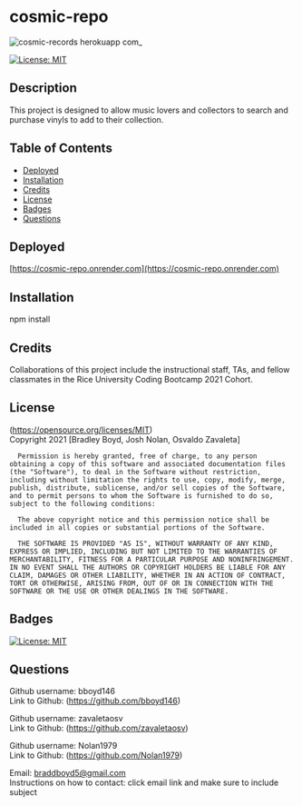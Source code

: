 # cosmic-repo

![cosmic-records herokuapp com_](https://user-images.githubusercontent.com/82745040/139523057-31cca515-522e-42bb-8e7b-8111ce74cd25.png)

[![License: MIT](https://img.shields.io/badge/License-MIT-yellow.svg)](https://opensource.org/licenses/MIT)

## Description
This project is designed to allow music lovers and collectors to search and purchase vinyls to add to their collection. 

## Table of Contents

- [Deployed](#Deployed)
- [Installation](#Installation)
- [Credits](#Credits)
- [License](#License)
- [Badges](#Badges)
- [Questions](#Questions)

## Deployed
[https://cosmic-repo.onrender.com](https://cosmic-repo.onrender.com)

## Installation 
npm install

## Credits 
Collaborations of this project include the instructional staff, TAs, and fellow classmates in the Rice University Coding Bootcamp 2021 Cohort.

## License 
(https://opensource.org/licenses/MIT)  
   Copyright 2021 [Bradley Boyd, Josh Nolan, Osvaldo Zavaleta]

      Permission is hereby granted, free of charge, to any person obtaining a copy of this software and associated documentation files (the "Software"), to deal in the Software without restriction, including without limitation the rights to use, copy, modify, merge, publish, distribute, sublicense, and/or sell copies of the Software, and to permit persons to whom the Software is furnished to do so, subject to the following conditions:
      
      The above copyright notice and this permission notice shall be included in all copies or substantial portions of the Software.
      
      THE SOFTWARE IS PROVIDED "AS IS", WITHOUT WARRANTY OF ANY KIND, EXPRESS OR IMPLIED, INCLUDING BUT NOT LIMITED TO THE WARRANTIES OF MERCHANTABILITY, FITNESS FOR A PARTICULAR PURPOSE AND NONINFRINGEMENT. IN NO EVENT SHALL THE AUTHORS OR COPYRIGHT HOLDERS BE LIABLE FOR ANY CLAIM, DAMAGES OR OTHER LIABILITY, WHETHER IN AN ACTION OF CONTRACT, TORT OR OTHERWISE, ARISING FROM, OUT OF OR IN CONNECTION WITH THE SOFTWARE OR THE USE OR OTHER DEALINGS IN THE SOFTWARE.

## Badges
[![License: MIT](https://img.shields.io/badge/License-MIT-yellow.svg)](https://opensource.org/licenses/MIT)



## Questions
Github username: bboyd146  
Link to Github: (https://github.com/bboyd146) 

Github username: zavaletaosv    
Link to Github: (https://github.com/zavaletaosv) 

Github username: Nolan1979    
Link to Github: (https://github.com/Nolan1979) 

Email: braddboyd5@gmail.com  
Instructions on how to contact: click email link and make sure to include subject  

